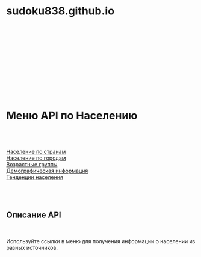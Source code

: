# sudoku838.github.io
<br><!DOCTYPE html><br><html lang="ru"><br><head><br>    <meta charset="UTF-8"><br>    <meta name="viewport" content="width=device-width, initial-scale=1.0"><br>    <title>API по Населению</title><br>    <style><br>        body {<br>            font-family: Arial, sans-serif;<br>            margin: 20px;<br>        }<br>        nav {<br>            margin-bottom: 20px;<br>        }<br>        nav a {<br>            margin-right: 15px;<br>            text-decoration: none;<br>            color: #007BFF;<br>        }<br>        nav a:hover {<br>            text-decoration: underline;<br>        }<br>    </style><br></head><br><body><br><br><h1>Меню API по Населению</h1><br><br><nav><br>    <a href="/population/countries">Население по странам</a><br>    <a href="/population/cities">Население по городам</a><br>    <a href="/population/age-groups">Возрастные группы</a><br>    <a href="/population/demographics">Демографическая информация</a><br>    <a href="/population/trends">Тенденции населения</a><br></nav><br><br><section><br>    <h2>Описание API</h2><br>    <p>Используйте ссылки в меню для получения информации о населении из разных источников.</p><br></section><br><br></body><br></html><br>

